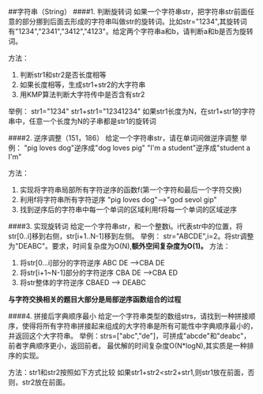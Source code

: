 ##字符串（String）
####1. 判断旋转词
如果一个字符串str，把字符串str前面任意的部分挪到后面去形成的字符串叫做str的旋转词。比如str="1234",其旋转词有"1234","2341","3412","4123"。给定两个字符串a和b，请判断a和b是否为旋转词。

方法：
1. 判断str1和str2是否长度相等
2. 如果长度相等，生成str1+str2的大字符串
3. 用KMP算法判断大字符传中是否含有str2

举例：
str1="1234"
str1+str1="12341234"
如果str1长度为N，在str1+str1的字符串中，任意一个长度为N的子串都是str1的旋转词

####2. 逆序调整（151，186）
给定一个字符串str，请在单词间做逆序调整
举例：
"pig loves dog"逆序成"dog loves pig"
"I'm a student"逆序成"student a I'm"

方法：
1. 实现将字符串局部所有字符逆序的函数f(第一个字符和最后一个字符交换)
2. 利用f将字符串所有字符逆序
"pig loves dog"——>"god sevol gip"
3. 找到逆序后的字符串中每一个单词的区域利用f将每一个单词的区域逆序

####3. 实现旋转词
给定一个字符串str，和一个整数i。i代表str中的位置，将str[0..i]移到右侧，str[i+1..N-1]移到左侧。
举例：
str="ABCDE",i=2。将str调整为"DEABC"。要求，时间复杂度为O(N),**额外空间复杂度为O(1)。**
方法：
1. 将str[0...i]部分的字符逆序
 ABC DE ——>CBA DE
2. 将str[i+1~N-1]部分的字符逆序
 CBA DE ——>CBA ED
 3. 将str整体的字符逆序
 CBAED ——> DEABC
 
 
**与字符交换相关的题目大部分是局部逆序函数组合的过程**

####4. 拼接后字典顺序最小
给定一个字符串类型的数组strs，请找到一种拼接顺序，使得将所有字符串拼接起来组成的大字符串是所有可能性中字典顺序最小的，并返回这个大字符串。
举例：strs=["abc","de"]，可拼成"abcde"和"deabc"，前者字典顺序更小，返回前者。
最优解的时间复杂度O(N*logN),其实质是一种排序的实现。

方法：str1和str2按照如下方式比较
如果str1+str2<str2+str1,则str1放在前面，否则，str2放在前面。